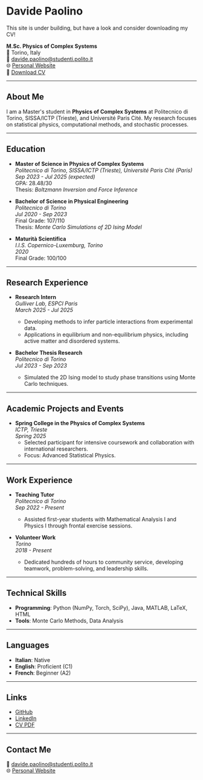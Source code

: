 # Davide Paolino
This site is under building, but have a look and consider downloading my CV!

**M.Sc. Physics of Complex Systems**  
📍 Torino, Italy  
📧 [davide.paolino@studenti.polito.it](mailto:davide.paolino@studenti.polito.it)  
🌐 [Personal Website](https://paolinodavide.github.io)  
📄 [Download CV](./CV_Davide_Paolino.pdf)

---

## About Me
I am a Master's student in **Physics of Complex Systems** at Politecnico di Torino, SISSA/ICTP (Trieste), and Université Paris Cité. My research focuses on statistical physics, computational methods, and stochastic processes.  

---

## Education
- **Master of Science in Physics of Complex Systems**  
  *Politecnico di Torino, SISSA/ICTP (Trieste), Université Paris Cité (Paris)*  
  *Sep 2023 - Jul 2025 (expected)*  
  GPA: 28.48/30  
  Thesis: *Boltzmann Inversion and Force Inference*  

- **Bachelor of Science in Physical Engineering**  
  *Politecnico di Torino*  
  *Jul 2020 - Sep 2023*  
  Final Grade: 107/110  
  Thesis: *Monte Carlo Simulations of 2D Ising Model*  

- **Maturità Scientifica**  
  *I.I.S. Copernico-Luxemburg, Torino*  
  *2020*  
  Final Grade: 100/100  

---

## Research Experience
- **Research Intern**  
  *Gulliver Lab, ESPCI Paris*  
  *March 2025 - Jul 2025*  
  - Developing methods to infer particle interactions from experimental data.  
  - Applications in equilibrium and non-equilibrium physics, including active matter and disordered systems.  

- **Bachelor Thesis Research**  
  *Politecnico di Torino*  
  *Jul 2023 - Sep 2023*  
  - Simulated the 2D Ising model to study phase transitions using Monte Carlo techniques.  

---

## Academic Projects and Events
- **Spring College in the Physics of Complex Systems**  
  *ICTP, Trieste*  
  *Spring 2025*  
  - Selected participant for intensive coursework and collaboration with international researchers.  
  - Focus: Advanced Statistical Physics.  

---

## Work Experience
- **Teaching Tutor**  
  *Politecnico di Torino*  
  *Sep 2022 - Present*  
  - Assisted first-year students with Mathematical Analysis I and Physics I through frontal exercise sessions.  

- **Volunteer Work**  
  *Torino*  
  *2018 - Present*  
  - Dedicated hundreds of hours to community service, developing teamwork, problem-solving, and leadership skills.  

---

## Technical Skills
- **Programming**: Python (NumPy, Torch, SciPy), Java, MATLAB, LaTeX, HTML  
- **Tools**: Monte Carlo Methods, Data Analysis  

---

## Languages
- **Italian**: Native  
- **English**: Proficient (C1)  
- **French**: Beginner (A2)  

---

## Links
- [GitHub](https://github.com/paolinodavide)  
- [LinkedIn](https://www.linkedin.com/in/davide-paolino)  
- [CV PDF](https://paolinodavide.github.io/cv.pdf)  

---

## Contact Me
📧 [davide.paolino@studenti.polito.it](mailto:davide.paolino@studenti.polito.it)  
🌐 [Personal Website](https://paolinodavide.github.io)  


